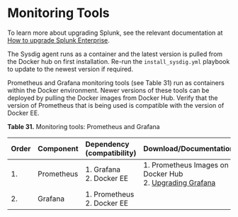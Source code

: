 # Monitoring Tools

To learn more about upgrading Splunk, see the relevant documentation at [How to upgrade Splunk Enterprise](http://docs.splunk.com/Documentation/Splunk/7.1.2/Installation/HowtoupgradeSplunk).

The Sysdig agent runs as a container and the latest version is pulled from the Docker hub on first installation. Re-run the `install_sysdig.yml` playbook to update to the newest version if required.

Prometheus and Grafana monitoring tools (see Table 31) run as containers within the Docker environment. Newer versions of these tools can be deployed by pulling the Docker images from Docker Hub. Verify that the version of Prometheus that is being used is compatible with the version of Docker EE.


**Table 31.** Monitoring tools: Prometheus and Grafana

|Order|Component|Dependency (compatibility)|Download/Documentation|
|:----|:--------|:---------------------------|:---------------------|
|1.|Prometheus|1.  Grafana<br>2.  Docker EE|1.  Prometheus Images on Docker Hub<br>2.  [Upgrading Grafana](http://docs.grafana.org/installation/upgrading/)|
|2.|Grafana|1.  Prometheus<br>2.  Docker EE|
